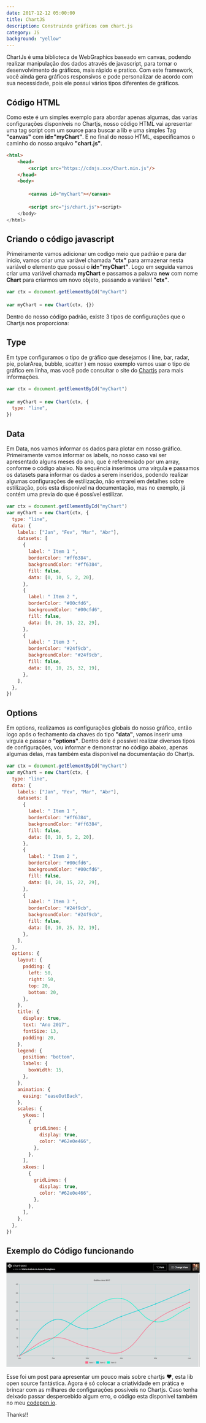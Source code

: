 ```yaml
---
date: 2017-12-12 05:00:00
title: ChartJS
description: Construindo gráficos com chart.js
category: JS
background: "yellow"
---
```


ChartJs é uma biblioteca de WebGraphics baseado em canvas, podendo realizar manipulação dos dados através de javascript, para tornar o desenvolvimento de gráficos, mais rápido e pratico. Com este framework, você ainda gera gráficos responsivos e pode personalizar de acordo com sua necessidade, pois ele possui vários tipos diferentes de gráficos.

## Código HTML

Como este é um simples exemplo para abordar apenas algumas, das varias configurações disponíveis no Chartjs, nosso código HTML vai apresentar uma tag script com um source para buscar a lib e uma simples Tag **"canvas"** com **id="myChart"**. E no final do nosso HTML, especificamos o caminho do nosso arquivo **"chart.js"**.

```html
<html>
    <head>
        <script src="https://cdnjs.xxx/Chart.min.js"/>
    </head>
    <body>

        <canvas id="myChart"></canvas>

        <script src="js/chart.js"><script>
    </body>
</html>
```

## Criando o código javascript

Primeiramente vamos adicionar um codigo meio que padrão e para dar inicio, vamos criar uma variável chamada **"ctx"** para armazenar nesta variável o elemento que possui o **id="myChart"**. Logo em seguida vamos criar uma variável chamada **myChart** e passamos a palavra **new** com nome **Chart** para criarmos um novo objeto, passando a variável **"ctx"**.

```js
var ctx = document.getElementById("myChart")

var myChart = new Chart(ctx, {})
```

Dentro do nosso código padrão, existe 3 tipos de configurações que o Chartjs nos proporciona:

## Type

Em type configuramos o tipo de gráfico que desejamos ( line, bar, radar, pie, polarArea, bubble, scatter ) em nosso exemplo vamos usar o tipo de gráfico em linha, mas você pode consultar o site do
[Chartjs](http://www.chartjs.org/) para mais informações.

```js
var ctx = document.getElementById("myChart")

var myChart = new Chart(ctx, {
  type: "line",
})
```

## Data

Em Data, nos vamos informar os dados para plotar em nosso gráfico. Primeiramente vamos informar os labels, no nosso caso vai ser apresentado alguns meses do ano, que é referenciado por um array, conforme o código abaixo. Na sequência inserimos uma vírgula e passamos os datasets para informar os dados a serem inseridos, podendo realizar algumas configurações de estilização, não entrarei em detalhes sobre estilização, pois esta disponível na documentação, mas no exemplo, já contém uma previa do que é possível estilizar.

```js
var ctx = document.getElementById("myChart")
var myChart = new Chart(ctx, {
  type: "line",
  data: {
    labels: ["Jan", "Fev", "Mar", "Abr"],
    datasets: [
      {
        label: " Item 1 ",
        borderColor: "#ff6384",
        backgroundColor: "#ff6384",
        fill: false,
        data: [0, 10, 5, 2, 20],
      },
      {
        label: " Item 2 ",
        borderColor: "#00cfd6",
        backgroundColor: "#00cfd6",
        fill: false,
        data: [0, 20, 15, 22, 29],
      },
      {
        label: " Item 3 ",
        borderColor: "#24f9cb",
        backgroundColor: "#24f9cb",
        fill: false,
        data: [0, 10, 25, 32, 19],
      },
    ],
  },
})
```

## Options

Em options, realizamos as configurações globais do nosso gráfico, então logo após o fechamento da chaves do tipo **"data"**, vamos inserir uma vírgula e passar o **"options"**. Dentro dele é possível realizar diversos tipos de configurações, vou informar e demonstrar no código abaixo, apenas algumas delas, mas também esta disponível na documentação do Chartjs.

```js
var ctx = document.getElementById("myChart")
var myChart = new Chart(ctx, {
  type: "line",
  data: {
    labels: ["Jan", "Fev", "Mar", "Abr"],
    datasets: [
      {
        label: " Item 1 ",
        borderColor: "#ff6384",
        backgroundColor: "#ff6384",
        fill: false,
        data: [0, 10, 5, 2, 20],
      },
      {
        label: " Item 2 ",
        borderColor: "#00cfd6",
        backgroundColor: "#00cfd6",
        fill: false,
        data: [0, 20, 15, 22, 29],
      },
      {
        label: " Item 3 ",
        borderColor: "#24f9cb",
        backgroundColor: "#24f9cb",
        fill: false,
        data: [0, 10, 25, 32, 19],
      },
    ],
  },
  options: {
    layout: {
      padding: {
        left: 50,
        right: 50,
        top: 20,
        bottom: 20,
      },
    },
    title: {
      display: true,
      text: "Ano 2017",
      fontSize: 13,
      padding: 20,
    },
    legend: {
      position: "bottom",
      labels: {
        boxWidth: 15,
      },
    },
    animation: {
      easing: "easeOutBack",
    },
    scales: {
      yAxes: [
        {
          gridLines: {
            display: true,
            color: "#62e0e466",
          },
        },
      ],
      xAxes: [
        {
          gridLines: {
            display: true,
            color: "#62e0e466",
          },
        },
      ],
    },
  },
})
```

## Exemplo do Código funcionando


![screenshoot](../static/assets/img/screensShot-chartjs.png "screen-Shot")

Esse foi um post para apresentar um pouco mais sobre chartjs ♥️, esta lib open source fantástica. Agora é só colocar a criatividade em prática e brincar com as milhares de configurações possíveis no Chartjs. Caso tenha deixado passar despercebido algum erro, o código esta disponivel também no meu [codepen.io](https://codepen.io/mariorodeghiero/pen/rYoLOY).

Thanks!!
